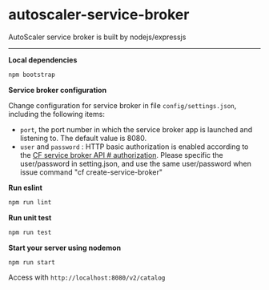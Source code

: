 autoscaler-service-broker
=====

AutoScaler service broker is built by nodejs/expressjs

---
**Local dependencies**
```sh
npm bootstrap
```
**Service broker configuration**

Change configuration for service broker in file `config/settings.json`, including the following items:
* `port`, the port number in which the service broker app is launched and listening to.  The default value is 8080. 
* `user` and `password` : HTTP basic authorization is enabled according to the [CF service broker API # authorization](http://docs.cloudfoundry.org/services/api.html#authentication).  Please specific the user/password in setting.json, and use the same user/password when issue command "cf create-service-broker"


**Run eslint**
```js
npm run lint
```
**Run unit test**
```js
npm run test
```

**Start your server using nodemon**
```js
npm run start
```
Access with `http://localhost:8080/v2/catalog`

